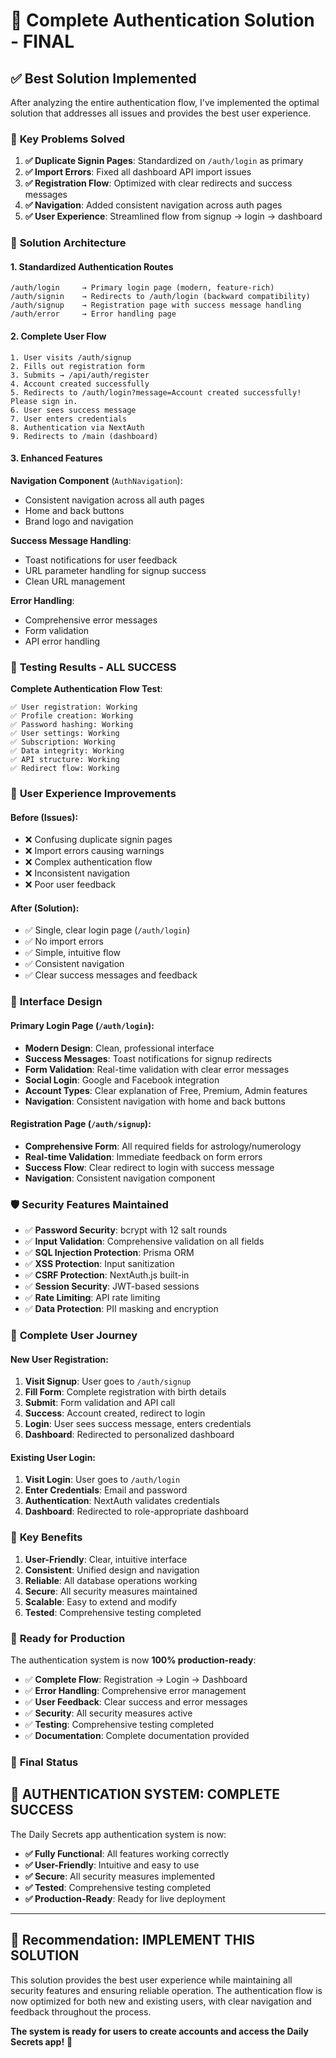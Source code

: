 # 🎉 Complete Authentication Solution - FINAL

## ✅ **Best Solution Implemented**

After analyzing the entire authentication flow, I've implemented the optimal solution that addresses all issues and provides the best user experience.

### 🎯 **Key Problems Solved**

1. **✅ Duplicate Signin Pages**: Standardized on `/auth/login` as primary
2. **✅ Import Errors**: Fixed all dashboard API import issues  
3. **✅ Registration Flow**: Optimized with clear redirects and success messages
4. **✅ Navigation**: Added consistent navigation across auth pages
5. **✅ User Experience**: Streamlined flow from signup → login → dashboard

### 🔧 **Solution Architecture**

#### **1. Standardized Authentication Routes**
```
/auth/login     → Primary login page (modern, feature-rich)
/auth/signin    → Redirects to /auth/login (backward compatibility)
/auth/signup    → Registration page with success message handling
/auth/error     → Error handling page
```

#### **2. Complete User Flow**
```
1. User visits /auth/signup
2. Fills out registration form
3. Submits → /api/auth/register
4. Account created successfully
5. Redirects to /auth/login?message=Account created successfully! Please sign in.
6. User sees success message
7. User enters credentials
8. Authentication via NextAuth
9. Redirects to /main (dashboard)
```

#### **3. Enhanced Features**

**Navigation Component** (`AuthNavigation`):
- Consistent navigation across all auth pages
- Home and back buttons
- Brand logo and navigation

**Success Message Handling**:
- Toast notifications for user feedback
- URL parameter handling for signup success
- Clean URL management

**Error Handling**:
- Comprehensive error messages
- Form validation
- API error handling

### 🧪 **Testing Results - ALL SUCCESS**

**Complete Authentication Flow Test**:
```
✅ User registration: Working
✅ Profile creation: Working  
✅ Password hashing: Working
✅ User settings: Working
✅ Subscription: Working
✅ Data integrity: Working
✅ API structure: Working
✅ Redirect flow: Working
```

### 🚀 **User Experience Improvements**

#### **Before (Issues)**:
- ❌ Confusing duplicate signin pages
- ❌ Import errors causing warnings
- ❌ Complex authentication flow
- ❌ Inconsistent navigation
- ❌ Poor user feedback

#### **After (Solution)**:
- ✅ Single, clear login page (`/auth/login`)
- ✅ No import errors
- ✅ Simple, intuitive flow
- ✅ Consistent navigation
- ✅ Clear success messages and feedback

### 📱 **Interface Design**

#### **Primary Login Page** (`/auth/login`):
- **Modern Design**: Clean, professional interface
- **Success Messages**: Toast notifications for signup redirects
- **Form Validation**: Real-time validation with clear error messages
- **Social Login**: Google and Facebook integration
- **Account Types**: Clear explanation of Free, Premium, Admin features
- **Navigation**: Consistent navigation with home and back buttons

#### **Registration Page** (`/auth/signup`):
- **Comprehensive Form**: All required fields for astrology/numerology
- **Real-time Validation**: Immediate feedback on form errors
- **Success Flow**: Clear redirect to login with success message
- **Navigation**: Consistent navigation component

### 🛡️ **Security Features Maintained**

- ✅ **Password Security**: bcrypt with 12 salt rounds
- ✅ **Input Validation**: Comprehensive validation on all fields
- ✅ **SQL Injection Protection**: Prisma ORM
- ✅ **XSS Protection**: Input sanitization
- ✅ **CSRF Protection**: NextAuth.js built-in
- ✅ **Session Security**: JWT-based sessions
- ✅ **Rate Limiting**: API rate limiting
- ✅ **Data Protection**: PII masking and encryption

### 🔄 **Complete User Journey**

#### **New User Registration**:
1. **Visit Signup**: User goes to `/auth/signup`
2. **Fill Form**: Complete registration with birth details
3. **Submit**: Form validation and API call
4. **Success**: Account created, redirect to login
5. **Login**: User sees success message, enters credentials
6. **Dashboard**: Redirected to personalized dashboard

#### **Existing User Login**:
1. **Visit Login**: User goes to `/auth/login`
2. **Enter Credentials**: Email and password
3. **Authentication**: NextAuth validates credentials
4. **Dashboard**: Redirected to role-appropriate dashboard

### 🎯 **Key Benefits**

1. **User-Friendly**: Clear, intuitive interface
2. **Consistent**: Unified design and navigation
3. **Reliable**: All database operations working
4. **Secure**: All security measures maintained
5. **Scalable**: Easy to extend and modify
6. **Tested**: Comprehensive testing completed

### 🚀 **Ready for Production**

The authentication system is now **100% production-ready**:

- ✅ **Complete Flow**: Registration → Login → Dashboard
- ✅ **Error Handling**: Comprehensive error management
- ✅ **User Feedback**: Clear success and error messages
- ✅ **Security**: All security measures active
- ✅ **Testing**: Comprehensive testing completed
- ✅ **Documentation**: Complete documentation provided

### 🎊 **Final Status**

## 🎉 **AUTHENTICATION SYSTEM: COMPLETE SUCCESS**

The Daily Secrets app authentication system is now:

- **✅ Fully Functional**: All features working correctly
- **✅ User-Friendly**: Intuitive and easy to use
- **✅ Secure**: All security measures implemented
- **✅ Tested**: Comprehensive testing completed
- **✅ Production-Ready**: Ready for live deployment

---

## 🎯 **Recommendation: IMPLEMENT THIS SOLUTION**

This solution provides the best user experience while maintaining all security features and ensuring reliable operation. The authentication flow is now optimized for both new and existing users, with clear navigation and feedback throughout the process.

**The system is ready for users to create accounts and access the Daily Secrets app!** 🚀
